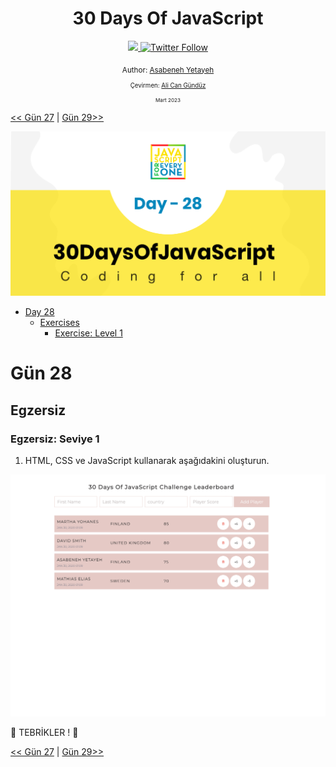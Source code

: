 <div align="center">
  <h1> 30 Days Of JavaScript</h1>
  <a class="header-badge" target="_blank" href="https://www.linkedin.com/in/asabeneh/">
  <img src="https://img.shields.io/badge/style--5eba00.svg?label=LinkedIn&logo=linkedin&style=social">
  </a>
  <a class="header-badge" target="_blank" href="https://twitter.com/Asabeneh">
  <img alt="Twitter Follow" src="https://img.shields.io/twitter/follow/asabeneh?style=social">
  </a>

  <sub>Author:
  <a href="https://www.linkedin.com/in/asabeneh/" target="_blank">Asabeneh Yetayeh</a><br>
<sub>Çevirmen:
  <a href="https://github.com/alicangunduz" target="_blank">Ali Can Gündüz</a><br>
  <small> Mart 2023</small>
  </sub>

</div>

[<< Gün 27](../27_Day_Mini_project_portfolio/27_day_mini_project_portfolio.md) | [Gün 29>>](../29_Day_Mini_project_animating_characters/29_day_mini_project_animating_characters.md)

![Thirty Days Of JavaScript](../images/../../images/banners/day_1_28.png)

- [Day 28](#day-28)
  - [Exercises](#exercises)
    - [Exercise: Level 1](#exercise-level-1)

# Gün 28

## Egzersiz

### Egzersiz: Seviye 1

1. HTML, CSS ve JavaScript kullanarak aşağıdakini oluşturun.

![Slider](../images/.././../images/projects/dom_mini_project_leaderboard_day_8.1.gif)

🎉 TEBRİKLER ! 🎉

[<< Gün 27](../27_Day_Mini_project_portfolio/27_day_mini_project_portfolio.md) | [Gün 29>>](../29_Day_Mini_project_animating_characters/29_day_mini_project_animating_characters.md)